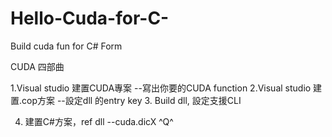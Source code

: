 # Hello-Cuda-for-C-
Build cuda fun for C# Form

CUDA 四部曲

1.Visual studio 建置CUDA專案
  --寫出你要的CUDA function
2.Visual studio 建置.cop方案
  --設定dll 的entry key
3. Build dll, 設定支援CLI

4. 建置C#方案，ref dll
   --cuda.dicX ^Q^
